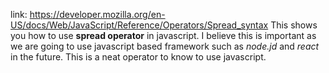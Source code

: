 link: https://developer.mozilla.org/en-US/docs/Web/JavaScript/Reference/Operators/Spread_syntax
This shows you how to use **spread operator** in javascript. I believe this is important as we are 
going to use javascript based framework such as *node.jd* and *react* in the 
future. This is a neat operator to know to use javascript. 